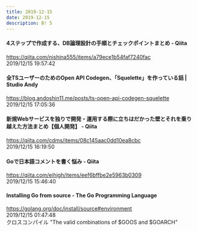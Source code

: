 ```yaml
---
title: 2019-12-15
date: 2019-12-15
description: B! 5
---
```


#### 4ステップで作成する、DB論理設計の手順とチェックポイントまとめ - Qiita
https://qiita.com/nishina555/items/a79ece1b54faf7240fac<br>
2019/12/15 19:57:42<br>


#### 全TSユーザーのためのOpen API Codegen、「Squelette」を作っている話 | Studio Andy
https://blog.andoshin11.me/posts/ts-open-api-codegen-squelette<br>
2019/12/15 17:05:36<br>


#### 新規Webサービスを独りで開発・運用する際に立ちはだかった壁とそれを乗り越えた方法まとめ【個人開発】 - Qiita
https://qiita.com/cdms/items/08c145aac0dd10ea8cbc<br>
2019/12/15 16:19:50<br>


#### Goで日本語コメントを書く悩み - Qiita
https://qiita.com/eihigh/items/eef6bffbe2e5963b0309<br>
2019/12/15 15:46:40<br>


#### Installing Go from source - The Go Programming Language
https://golang.org/doc/install/source#environment<br>
2019/12/15 01:47:48<br>
クロスコンパイル "The valid combinations of $GOOS and $GOARCH"



